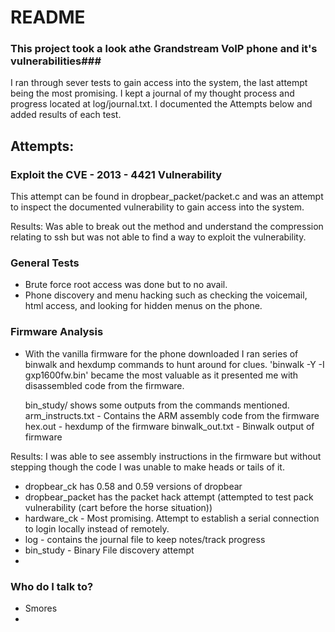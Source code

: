 # README #

### This project took a look athe Grandstream VoIP phone and it's vulnerabilities###

I ran through sever tests to gain access into the system, the last attempt being the most promising. I kept 
a journal of my thought process and progress located at log/journal.txt. I documented the Attempts below and
added results of each test.

## Attempts: ##

###  Exploit the CVE - 2013 - 4421 Vulnerability ###

This attempt can be found in dropbear_packet/packet.c and was an attempt to inspect the documented
vulnerability to gain access into the system. 

Results: Was able to break out the method and understand the compression relating to ssh but was not able
	 to find a way to exploit the vulnerability.

### General Tests ###

* Brute force root access was done but to no avail. 
* Phone discovery and menu hacking such as checking the voicemail, html access,
	and looking for hidden menus on the phone.

### Firmware Analysis ###

* With the vanilla firmware for the phone downloaded I ran series of binwalk and hexdump commands 
	to hunt around for clues. 'binwalk -Y -I gxp1600fw.bin' became the most valuable as it presented me 
	with disassembled code from the firmware. 
	
	bin_study/ shows some outputs from the commands mentioned.
	arm_instructs.txt - Contains the ARM assembly code from the firmware
	hex.out           - hexdump of the firmware
	binwalk_out.txt   - Binwalk output of firmware


Results: I was able to see assembly instructions in the firmware but without stepping though the code I was unable
	 to make heads or tails of it.




	


* dropbear_ck has 0.58 and 0.59 versions of dropbear
* dropbear_packet has the packet hack attempt (attempted to test pack vulnerability (cart before the horse situation))
* hardware_ck - Most promising. Attempt to establish a serial connection to login locally instead of remotely. 
* log - contains the journal file to keep notes/track progress
* bin_study - Binary File discovery attempt
* 


### Who do I talk to? ###

* Smores 
*
